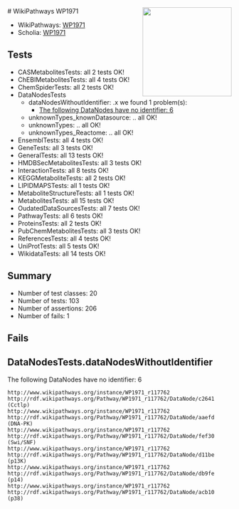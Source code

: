 <img style="float: right; width: 200px" src="https://upload.wikimedia.org/wikipedia/commons/thumb/8/83/Wplogo_with_text_500.png/640px-Wplogo_with_text_500.png" />
# WikiPathways WP1971

* WikiPathways: [WP1971](https://new.wikipathways.org/pathways/WP1971)
* Scholia: [WP1971](https://scholia.toolforge.org/wikipathways/WP1971)
## Tests
* CASMetabolitesTests: all 2 tests OK!
* ChEBIMetabolitesTests: all 4 tests OK!
* ChemSpiderTests: all 2 tests OK!
* DataNodesTests
    * dataNodesWithoutIdentifier: .x we found 1 problem(s):
        * [The following DataNodes have no identifier: 6](#d2d32fa5)
    * unknownTypes_knownDatasource: .. all OK!
    * unknownTypes: .. all OK!
    * unknownTypes_Reactome: .. all OK!
* EnsemblTests: all 4 tests OK!
* GeneTests: all 3 tests OK!
* GeneralTests: all 13 tests OK!
* HMDBSecMetabolitesTests: all 3 tests OK!
* InteractionTests: all 8 tests OK!
* KEGGMetaboliteTests: all 2 tests OK!
* LIPIDMAPSTests: all 1 tests OK!
* MetaboliteStructureTests: all 1 tests OK!
* MetabolitesTests: all 15 tests OK!
* OudatedDataSourcesTests: all 7 tests OK!
* PathwayTests: all 6 tests OK!
* ProteinsTests: all 2 tests OK!
* PubChemMetabolitesTests: all 3 tests OK!
* ReferencesTests: all 4 tests OK!
* UniProtTests: all 5 tests OK!
* WikidataTests: all 14 tests OK!


## Summary

* Number of test classes: 20
* Number of tests: 103
* Number of assertions: 206
* Number of fails: 1

## Fails

<a name="d2d32fa5" />

## DataNodesTests.dataNodesWithoutIdentifier

The following DataNodes have no identifier: 6
```
http://www.wikipathways.org/instance/WP1971_r117762 http://rdf.wikipathways.org/Pathway/WP1971_r117762/DataNode/c2641 (Cctlp)
http://www.wikipathways.org/instance/WP1971_r117762 http://rdf.wikipathways.org/Pathway/WP1971_r117762/DataNode/aaefd (DNA-PK)
http://www.wikipathways.org/instance/WP1971_r117762 http://rdf.wikipathways.org/Pathway/WP1971_r117762/DataNode/fef30 (Swi/SNF)
http://www.wikipathways.org/instance/WP1971_r117762 http://rdf.wikipathways.org/Pathway/WP1971_r117762/DataNode/d11be (p13K)
http://www.wikipathways.org/instance/WP1971_r117762 http://rdf.wikipathways.org/Pathway/WP1971_r117762/DataNode/db9fe (p14)
http://www.wikipathways.org/instance/WP1971_r117762 http://rdf.wikipathways.org/Pathway/WP1971_r117762/DataNode/acb10 (p38)
```

